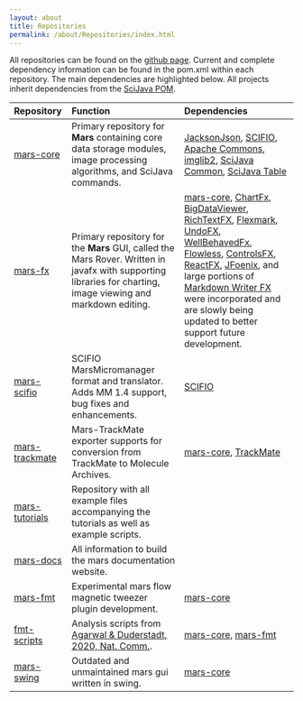 ```yaml
---
layout: about
title: Repositories
permalink: /about/Repositories/index.html
---
```


All repositories can be found on the [github page](https://github.com/duderstadt-lab). Current and complete dependency information can be found in the pom.xml within each repository. The main dependencies are highlighted below. All projects inherit dependencies from the [SciJava POM](https://github.com/scijava/pom-scijava).

| Repository     | Function     | Dependencies    |
| :------------- | :------------- | :---------------|
| [mars-core](https://github.com/duderstadt-lab/mars-core)       | Primary repository for **Mars** containing core data storage modules, image processing algorithms, and SciJava commands.       |  [JacksonJson](https://github.com/FasterXML/jackson), [SCIFIO](https://scif.io), [Apache Commons](https://commons.apache.org), [imglib2](https://github.com/imglib/imglib2), [SciJava Common](https://github.com/scijava/scijava-common), [SciJava Table](https://github.com/scijava/scijava-table)         |
| [mars-fx](https://github.com/duderstadt-lab/mars-fx)       | Primary repository for the **Mars** GUI, called the Mars Rover. Written in javafx with supporting libraries for charting, image viewing and markdown editing.       |     [mars-core](https://github.com/duderstadt-lab/mars-core), [ChartFx](https://github.com/GSI-CS-CO/chart-fx), [BigDataViewer](https://github.com/bigdataviewer), [RichTextFX](https://github.com/FXMisc/RichTextFX), [Flexmark](https://github.com/vsch/flexmark-java), [UndoFX](https://github.com/FXMisc/UndoFX), [WellBehavedFx](https://github.com/FXMisc/WellBehavedFX), [Flowless](https://github.com/FXMisc/Flowless), [ControlsFX](https://github.com/controlsfx/controlsfx), [ReactFX](https://github.com/TomasMikula/ReactFX), [JFoenix](https://github.com/jfoenixadmin/JFoenix),  and large portions of [Markdown Writer FX](https://github.com/JFormDesigner/markdown-writer-fx) were incorporated and are slowly being updated to better support future development.             |
| [mars-scifio](https://github.com/duderstadt-lab/mars-scifio)      | SCIFIO MarsMicromanager format and translator. Adds MM 1.4 support, bug fixes and enhancements.  |  [SCIFIO](https://scif.io)  |
| [mars-trackmate](https://github.com/duderstadt-lab/mars-trackmate)      | Mars-TrackMate exporter supports for conversion from TrackMate to Molecule Archives. |    [mars-core](https://github.com/duderstadt-lab/mars-core), [TrackMate](https://github.com/fiji/TrackMate)      |
| [mars-tutorials](https://github.com/duderstadt-lab/mars-tutorials)       | Repository with all example files accompanying the tutorials as well as example scripts.       |                 |
| [mars-docs](https://github.com/duderstadt-lab/mars-docs)       | All information to build the mars documentation website.       |                 |
| [mars-fmt](https://github.com/duderstadt-lab/mars-fmt)      | Experimental mars flow magnetic tweezer plugin development.      |      [mars-core](https://github.com/duderstadt-lab/mars-core)           |
| [fmt-scripts](https://github.com/duderstadt-lab/fmt-scripts)       | Analysis scripts from [Agarwal & Duderstadt, 2020, Nat. Comm.](https://www.nature.com/articles/s41467-020-18456-y).      |    [mars-core](https://github.com/duderstadt-lab/mars-core), [mars-fmt](https://github.com/duderstadt-lab/mars-fmt)           |
| [mars-swing](https://github.com/duderstadt-lab/mars-swing)       | Outdated and unmaintained mars gui written in swing.       |   [mars-core](https://github.com/duderstadt-lab/mars-core)         |
